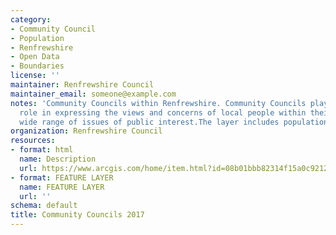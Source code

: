 ```yaml
---
category:
- Community Council
- Population
- Renfrewshire
- Open Data
- Boundaries
license: ''
maintainer: Renfrewshire Council
maintainer_email: someone@example.com
notes: 'Community Councils within Renfrewshire. Community Councils play an active
  role in expressing the views and concerns of local people within their area on a
  wide range of issues of public interest.The layer includes population figures. '
organization: Renfrewshire Council
resources:
- format: html
  name: Description
  url: https://www.arcgis.com/home/item.html?id=08b01bbb82314f15a0c921213aaf241a
- format: FEATURE LAYER
  name: FEATURE LAYER
  url: ''
schema: default
title: Community Councils 2017
---
```

